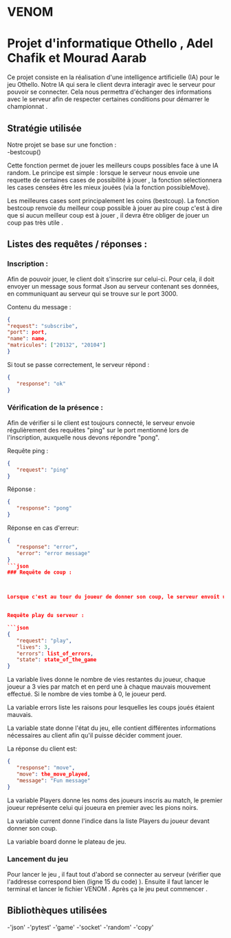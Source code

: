# VENOM

# Projet d'informatique Othello , Adel Chafik et Mourad Aarab 

Ce projet consiste en la réalisation d'une intelligence artificielle (IA) pour le jeu Othello.
Notre IA qui sera le client devra interagir avec le serveur pour pouvoir se connecter.
Cela nous permettra d'échanger des informations avec le serveur afin de respecter certaines conditions pour démarrer le championnat . 
## Stratégie utilisée
Notre projet se base sur une fonction :  
    -bestcoup()

Cette fonction permet de jouer les meilleurs coups possibles face à une IA random. 
Le principe est simple : lorsque le serveur nous envoie une requette de certaines cases de possibilité à jouer , la fonction sélectionnera les cases censées être les mieux jouées (via la fonction possibleMove). 

Les meilleures cases sont principalement les coins (bestcoup). 
La fonction bestcoup renvoie du meilleur coup possible à jouer au pire coup c'est à dire que si aucun meilleur coup est à jouer , il devra être obliger de jouer un coup pas très utile . 


## Listes des requêtes / réponses : 

### Inscription : 

Afin de pouvoir jouer, le client doit s'inscrire sur celui-ci. Pour cela, il doit envoyer un message sous format Json au serveur contenant ses données, en communiquant au serveur qui se trouve sur le port 3000.

Contenu du message : 

```json
{
"request": "subscribe",
"port": port,
"name": name,
"matricules": ["20132", "20104"]
}
```



Si tout se passe correctement, le serveur répond : 

```json
{
   "response": "ok"
}
```


### Vérification de la présence : 


 Afin de vérifier si le client est toujours connecté, le serveur envoie régulièrement des requêtes "ping" sur le port mentionné lors de l'inscription, auxquelle nous devons répondre "pong".

Requête ping : 

```json
{
   "request": "ping"
}
```
Réponse : 

```json
{
   "response": "pong"
}
```
Réponse en cas d'erreur:
```json
{
   "response": "error",
   "error": "error message"
}
```json
### Requête de coup : 



Lorsque c'est au tour du joueur de donner son coup, le serveur envoit une requête play au client qui devra renvoyer son coup .


Requête play du serveur : 

```json
{
   "request": "play",
   "lives": 3,
   "errors": list_of_errors,
   "state": state_of_the_game
}
```

La variable lives donne le nombre de vies restantes du joueur, chaque joueur a 3 vies par match et en perd une à chaque mauvais mouvement effectué. Si le nombre de vies tombe à 0, le joueur perd.

La variable errors liste les raisons pour lesquelles les coups joués étaient mauvais.

La variable state donne l'état du jeu, elle contient différentes informations nécessaires au client afin qu'il puisse décider comment jouer. 

La réponse du client est: 

```json
{
   "response": "move",
   "move": the_move_played,
   "message": "Fun message"
}
```
La variable Players donne les noms des joueurs inscris au match, le premier joueur représente celui qui joueura en premier avec les pions noirs. 

La variable current donne l'indice dans la liste Players du joueur devant donner son coup.

La variable board donne le plateau de jeu. 

### Lancement du jeu 

Pour lancer le jeu , il faut tout d'abord se connecter au serveur (vérifier que l'addresse correspond bien (ligne 15 du code) ). 
Ensuite il faut lancer le terminal et lancer le fichier VENOM . Après ça le jeu peut commencer .

## **Bibliothèques utilisées** ## 
-'json'
-'pytest'
-'game'
-'socket'
-'random'
-'copy'

